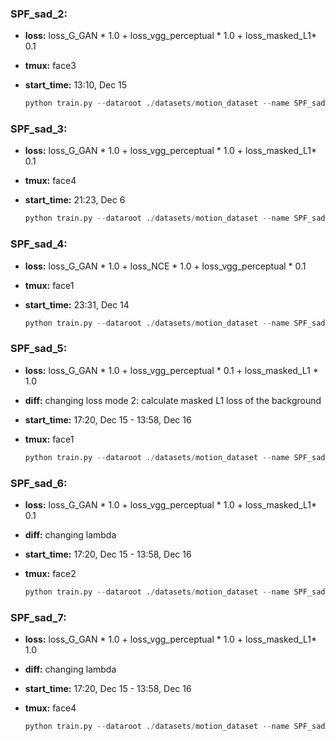 ### SPF_sad_2: 

- **loss:** loss_G_GAN * 1.0 + loss_vgg_perceptual * 1.0 + loss_masked_L1* 0.1

- **tmux:** face3

- **start_time:** 13:10, Dec 15

  ```python
  python train.py --dataroot ./datasets/motion_dataset --name SPF_sad_2 --CUT_mode CUT --gpu_ids 5 --display_id -1 --dataset_mode masked --lambda_NCE 0 --mask_start 17 --mask_end 68 --loss_mode 1
  ```

  

### SPF_sad_3: 

- **loss:** loss_G_GAN * 1.0 + loss_vgg_perceptual * 1.0 + loss_masked_L1* 0.1

- **tmux:** face4

- **start_time:** 21:23, Dec 6

  ```python
  python train.py --dataroot ./datasets/motion_dataset --name SPF_sad_3 --CUT_mode CUT --gpu_ids 2 --display_id -1 --dataset_mode masked --lambda_NCE 0 --loss_mode 1
  ```

  

### SPF_sad_4: 

- **loss:** loss_G_GAN * 1.0  + loss_NCE * 1.0 + loss_vgg_perceptual * 0.1

- **tmux:** face1

- **start_time:** 23:31, Dec 14

  ```python
  python train.py --dataroot ./datasets/motion_dataset --name SPF_sad_4 --CUT_mode CUT --gpu_ids 3 --display_id -1 --dataset_mode masked --lambda_VGG_perceptual 0.1 --lambda_L1_masked 0 --mask_start 17 --mask_end 68 --loss_mode 2
  ```

  

### SPF_sad_5: 

- **loss:** loss_G_GAN * 1.0 + loss_vgg_perceptual * 0.1  + loss_masked_L1 * 1.0

- **diff:** changing loss mode 2: calculate masked L1 loss of the background 

- **start_time:** 17:20, Dec 15 - 13:58, Dec 16

- **tmux:** face1

  ```python
  python train.py --dataroot ./datasets/motion_dataset --name SPF_sad_5 --CUT_mode CUT --gpu_ids 4 --display_id -1 --dataset_mode masked --lambda_VGG_perceptual 0.1 --lambda_L1_masked 1.0 --lambda_NCE 0 --mask_start 17 --mask_end 68 --loss_mode 2
  ```

  

### SPF_sad_6: 

- **loss:** loss_G_GAN * 1.0 + loss_vgg_perceptual * 1.0 + loss_masked_L1* 0.1

- **diff:** changing lambda

- **start_time:** 17:20, Dec 15 - 13:58, Dec 16

- **tmux:** face2

  ```python
  python train.py --dataroot ./datasets/motion_dataset --name SPF_sad_6 --CUT_mode CUT --gpu_ids 5 --display_id -1 --dataset_mode masked --lambda_NCE 0 --mask_start 17 --mask_end 68 --loss_mode 2
  ```

  

### SPF_sad_7: 

- **loss:** loss_G_GAN * 1.0 + loss_vgg_perceptual * 1.0 + loss_masked_L1* 1.0

- **diff:** changing lambda

- **start_time:** 17:20, Dec 15 - 13:58, Dec 16

- **tmux:** face4

  ```python
  python train.py --dataroot ./datasets/motion_dataset --name SPF_sad_7 --CUT_mode CUT --gpu_ids 6 --display_id -1 --dataset_mode masked --lambda_NCE 0 --lambda_L1_masked 1.0 --mask_start 17 --mask_end 68 --loss_mode 2
  ```

  

